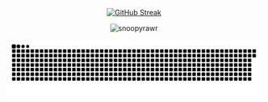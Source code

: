 <p align="center">
<a href="https://git.io/streak-stats">
    <img src="https://github-readme-streak-stats-gold-nine.vercel.app/?user=Snoopyrawr&theme=shadow-red" alt="GitHub Streak" />
  </a>
</p>

<p align="center"> <img src="https://komarev.com/ghpvc/?username=snoopyrawr&label=Profile%20views&color=840807&style=flat" alt="snoopyrawr" /> </p>

<picture>
  <img alt="github-snake" src="github-user-contribution.svg" />
</picture>

